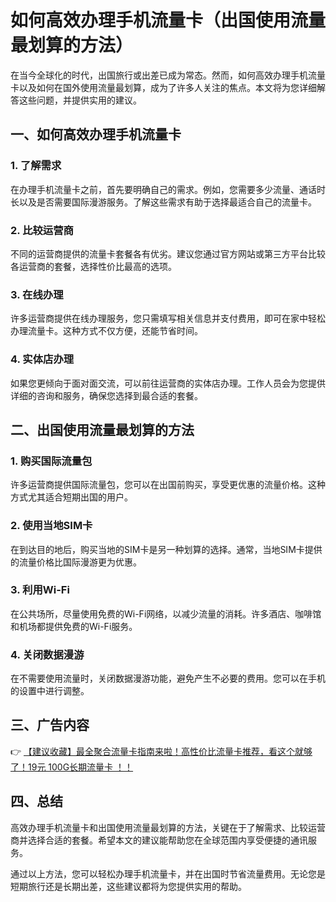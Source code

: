 # 如何高效办理手机流量卡（出国使用流量最划算的方法）

在当今全球化的时代，出国旅行或出差已成为常态。然而，如何高效办理手机流量卡以及如何在国外使用流量最划算，成为了许多人关注的焦点。本文将为您详细解答这些问题，并提供实用的建议。

## 一、如何高效办理手机流量卡

### 1. 了解需求
在办理手机流量卡之前，首先要明确自己的需求。例如，您需要多少流量、通话时长以及是否需要国际漫游服务。了解这些需求有助于选择最适合自己的流量卡。

### 2. 比较运营商
不同的运营商提供的流量卡套餐各有优劣。建议您通过官方网站或第三方平台比较各运营商的套餐，选择性价比最高的选项。

### 3. 在线办理
许多运营商提供在线办理服务，您只需填写相关信息并支付费用，即可在家中轻松办理流量卡。这种方式不仅方便，还能节省时间。

### 4. 实体店办理
如果您更倾向于面对面交流，可以前往运营商的实体店办理。工作人员会为您提供详细的咨询和服务，确保您选择到最合适的套餐。

## 二、出国使用流量最划算的方法

### 1. 购买国际流量包
许多运营商提供国际流量包，您可以在出国前购买，享受更优惠的流量价格。这种方式尤其适合短期出国的用户。

### 2. 使用当地SIM卡
在到达目的地后，购买当地的SIM卡是另一种划算的选择。通常，当地SIM卡提供的流量价格比国际漫游更为优惠。

### 3. 利用Wi-Fi
在公共场所，尽量使用免费的Wi-Fi网络，以减少流量的消耗。许多酒店、咖啡馆和机场都提供免费的Wi-Fi服务。

### 4. 关闭数据漫游
在不需要使用流量时，关闭数据漫游功能，避免产生不必要的费用。您可以在手机的设置中进行调整。

## 三、广告内容

👉 [【建议收藏】最全聚合流量卡指南来啦！高性价比流量卡推荐，看这个就够了！19元 100G长期流量卡 ！！](https://bit.ly/Liuliangka)

## 四、总结

高效办理手机流量卡和出国使用流量最划算的方法，关键在于了解需求、比较运营商并选择合适的套餐。希望本文的建议能帮助您在全球范围内享受便捷的通讯服务。

通过以上方法，您可以轻松办理手机流量卡，并在出国时节省流量费用。无论您是短期旅行还是长期出差，这些建议都将为您提供实用的帮助。